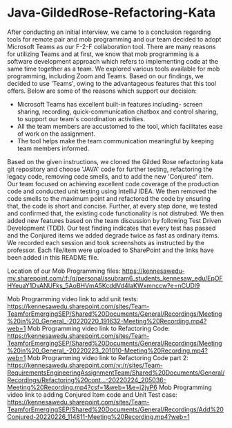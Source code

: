 # Java-GildedRose-Refactoring-Kata

After conducting an initial interview, we came to a conclusion regarding tools for remote pair and mob programming and our team decided to adopt Microsoft Teams as our F-2-F collaboration tool. There are many reasons for utilizing Teams and at first, we know that mob programming is a software development approach which refers to implementing code at the same time together as a team. We explored various tools available for mob programming, including Zoom and Teams. 
Based on our findings, we decided to use 'Teams', owing to the advantageous features that this tool offers. Below are some of the reasons which support our decision:
- Microsoft Teams has excellent built-in features including- screen sharing, recording, quick-communication chatbox and control sharing, to support our team's  coordination activities.
- All the team members are accustomed to the tool, which facilitates ease of work on the assignment.
- The tool helps make the team communication meaningful by keeping team members informed.

Based on the given instructions, we cloned the Gilded Rose refactoring kata git repository and choose 'JAVA' code for further testing, refactoring the legacy code, removing code smells, and to add the new 'Conjured' item. Our team focused on achieving excellent code coverage of the production code and conducted unit testing using IntelliJ IDEA. We then removed the code smells to the maximum point and refactored the code by ensuring that, the code is short and concise. Further, at every step done, we tested and confirmed that, the existing code functionality is not distrubed. We then added new features based on the team discussion by following Test Driven Development (TDD). Our test finding indicates that every test has passed and the Conjured items we added degrade twice as fast as ordinary items. We recorded each session and took screenshots as instructed by the professor. Each file/item were uploaded to SharePoint and the links have been added in this README file.


Location of our Mob Programming files:
https://kennesawedu-my.sharepoint.com/:f:/g/personal/ssubram6_students_kennesaw_edu/EpOFHYeuaY1DvANUFks_5AoBHVmA5KcddVd4IaKWxmnccw?e=nCUDl9

Mob Programming video link to add unit tests: 
https://kennesawedu.sharepoint.com/sites/Team-TeamforEmergingSEP/Shared%20Documents/General/Recordings/Meeting%20in%20_General_-20220220_191632-Meeting%20Recording.mp4?web=1 
Mob Programming video link to Refactoring Code:
https://kennesawedu.sharepoint.com/sites/Team-TeamforEmergingSEP/Shared%20Documents/General/Recordings/Meeting%20in%20_General_-20220223_201010-Meeting%20Recording.mp4?web=1
Mob Programming video link to Refactoring Code part 2:
https://kennesawedu.sharepoint.com/:v:/r/sites/Team-RequirementsEngineeringAssignmentTeam/Shared%20Documents/General/Recordings/Refactoring%20cont...-20220224_205036-Meeting%20Recording.mp4?csf=1&web=1&e=j2jyP6
Mob Programming video link to adding Conjured Item code and Unit Test case:
https://kennesawedu.sharepoint.com/sites/Team-TeamforEmergingSEP/Shared%20Documents/General/Recordings/Add%20Conjured-20220226_114811-Meeting%20Recording.mp4?web=1
